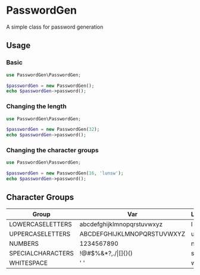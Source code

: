 # PasswordGen

A simple class for password generation

## Usage
### Basic
```php
use PasswordGen\PasswordGen;

$passwordGen = new PasswordGen();
echo $passwordGen->password();
```

### Changing the length
```php
use PasswordGen\PasswordGen;

$passwordGen = new PasswordGen(32);
echo $passwordGen->password();
```

### Changing the character groups
```php
use PasswordGen\PasswordGen;

$passwordGen = new PasswordGen(16, 'lunsw');
echo $passwordGen->password();
```

## Character Groups
| Group               | Var                        | Letter |
|---------------------|----------------------------|--------|
| LOWERCASELETTERS    | abcdefghijklmnopqrstuvwxyz | l      |
| UPPERCASELETTERS    | ABCDEFGHIJKLMNOPQRSTUVWXYZ | u      |
| NUMBERS             | 1234567890                 | n      |
| SPECIALCHARACTERS   | !@#$%&*?,./\|[]{}()        | s      |
| WHITESPACE          | ' '                        | w      |
